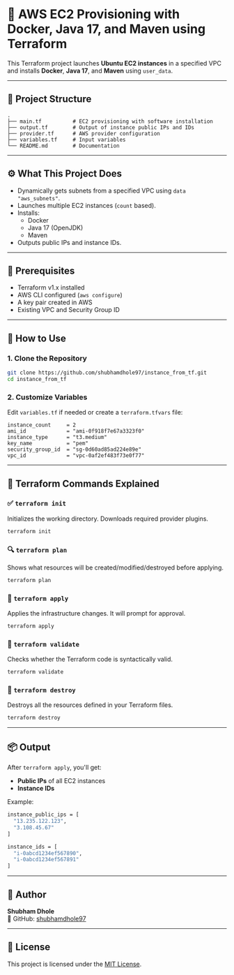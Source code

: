 
# 🚀 AWS EC2 Provisioning with Docker, Java 17, and Maven using Terraform

This Terraform project launches **Ubuntu EC2 instances** in a specified VPC and installs **Docker**, **Java 17**, and **Maven** using `user_data`.

---

## 📂 Project Structure

```
.
├── main.tf          # EC2 provisioning with software installation
├── output.tf        # Output of instance public IPs and IDs
├── provider.tf      # AWS provider configuration
├── variables.tf     # Input variables
└── README.md        # Documentation
```

---

## ⚙️ What This Project Does

- Dynamically gets subnets from a specified VPC using `data "aws_subnets"`.
- Launches multiple EC2 instances (`count` based).
- Installs:
  - Docker
  - Java 17 (OpenJDK)
  - Maven
- Outputs public IPs and instance IDs.

---

## 📌 Prerequisites

- Terraform v1.x installed
- AWS CLI configured (`aws configure`)
- A key pair created in AWS
- Existing VPC and Security Group ID

---

## 🔧 How to Use

### 1. Clone the Repository
```bash
git clone https://github.com/shubhamdhole97/instance_from_tf.git
cd instance_from_tf
```

### 2. Customize Variables

Edit `variables.tf` if needed or create a `terraform.tfvars` file:
```hcl
instance_count     = 2
ami_id             = "ami-0f918f7e67a3323f0"
instance_type      = "t3.medium"
key_name           = "pem"
security_group_id  = "sg-0d60ad85ad224e89e"
vpc_id             = "vpc-0af2ef483f73e0f77"
```

---

## 📘 Terraform Commands Explained

### ✅ `terraform init`
Initializes the working directory. Downloads required provider plugins.
```bash
terraform init
```

### 🔍 `terraform plan`
Shows what resources will be created/modified/destroyed before applying.
```bash
terraform plan
```

### 🚀 `terraform apply`
Applies the infrastructure changes. It will prompt for approval.
```bash
terraform apply
```

### 📏 `terraform validate`
Checks whether the Terraform code is syntactically valid.
```bash
terraform validate
```

### 🧹 `terraform destroy`
Destroys all the resources defined in your Terraform files.
```bash
terraform destroy
```

---

## 📦 Output

After `terraform apply`, you'll get:
- **Public IPs** of all EC2 instances
- **Instance IDs**

Example:
```bash
instance_public_ips = [
  "13.235.122.123",
  "3.108.45.67"
]

instance_ids = [
  "i-0abcd1234ef567890",
  "i-0abcd1234ef567891"
]
```

---

## 📄 Author

**Shubham Dhole**  
🔗 GitHub: [shubhamdhole97](https://github.com/shubhamdhole97)

---

## 📜 License

This project is licensed under the [MIT License](LICENSE).
